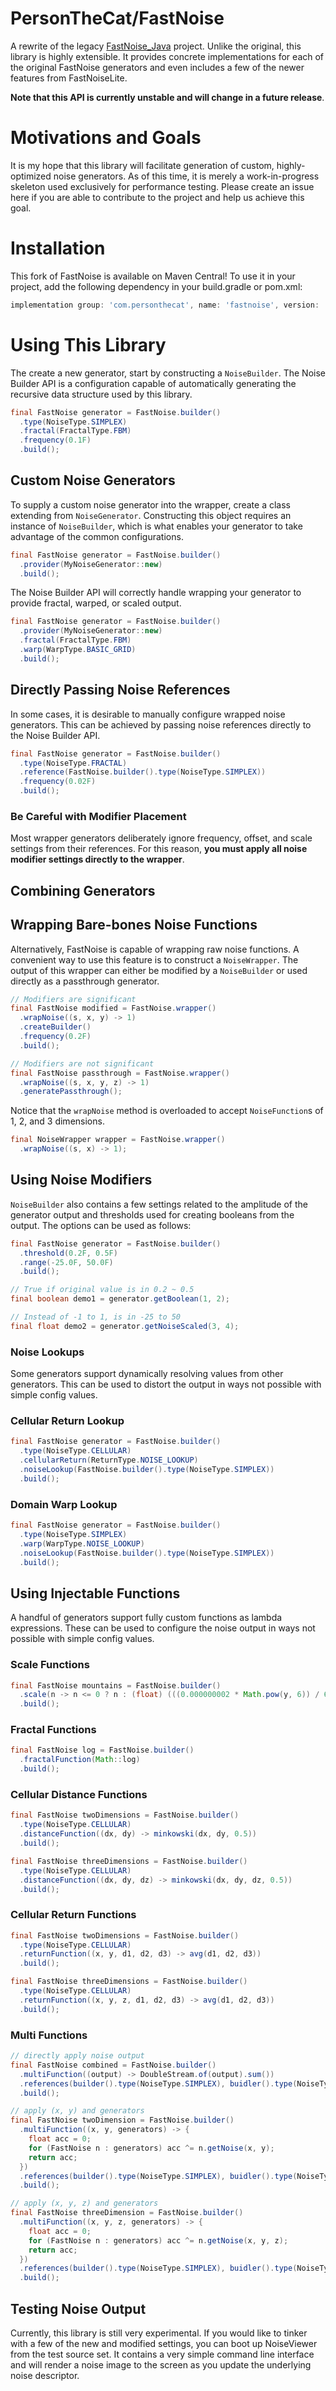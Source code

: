 # PersonTheCat/FastNoise

A rewrite of the legacy [FastNoise_Java](https://github.com/Auburn/FastNoise_Java) project. Unlike the
original, this library is highly extensible. It provides concrete implementations for each of the original
FastNoise generators and even includes a few of the newer features from FastNoiseLite.

**Note that this API is currently unstable and will change in a future release**.

# Motivations and Goals

It is my hope that this library will facilitate generation of custom, highly-optimized noise generators.
As of this time, it is merely a work-in-progress skeleton used exclusively for performance testing. 
Please create an issue here if you are able to contribute to the project and help us achieve this goal.

# Installation

This fork of FastNoise is available on Maven Central! To use it in your project, add the following
dependency in your build.gradle or pom.xml:

```groovy
implementation group: 'com.personthecat', name: 'fastnoise', version: '0.10'
```

# Using This Library

The create a new generator, start by constructing a `NoiseBuilder`. The Noise Builder API is a configuration
capable of automatically generating the recursive data structure used by this library.

```java
final FastNoise generator = FastNoise.builder()
  .type(NoiseType.SIMPLEX)
  .fractal(FractalType.FBM)
  .frequency(0.1F)
  .build();
```

## Custom Noise Generators

To supply a custom noise generator into the wrapper, create a class extending from `NoiseGenerator`.
Constructing this object requires an instance of `NoiseBuilder`, which is what enables your generator
to take advantage of the common configurations.

```java
final FastNoise generator = FastNoise.builder()
  .provider(MyNoiseGenerator::new)
  .build();
```

The Noise Builder API will correctly handle wrapping your generator to provide fractal, warped, or 
scaled output.

```java
final FastNoise generator = FastNoise.builder()
  .provider(MyNoiseGenerator::new)
  .fractal(FractalType.FBM)
  .warp(WarpType.BASIC_GRID)
  .build();
```

## Directly Passing Noise References

In some cases, it is desirable to manually configure wrapped noise generators. This can be achieved by
passing noise references directly to the Noise Builder API.

```java
final FastNoise generator = FastNoise.builder()
  .type(NoiseType.FRACTAL)
  .reference(FastNoise.builder().type(NoiseType.SIMPLEX))
  .frequency(0.02F)
  .build();
```

### Be Careful with Modifier Placement

Most wrapper generators deliberately ignore frequency, offset, and scale settings from their references.
For this reason, **you must apply all noise modifier settings directly to the wrapper**.

## Combining Generators

## Wrapping Bare-bones Noise Functions

Alternatively, FastNoise is capable of wrapping raw noise functions. A convenient way to use this feature
is to construct a `NoiseWrapper`. The output of this wrapper can either be modified by a `NoiseBuilder` 
or used directly as a passthrough generator.

```java
// Modifiers are significant
final FastNoise modified = FastNoise.wrapper()
  .wrapNoise((s, x, y) -> 1)
  .createBuilder()
  .frequency(0.2F)
  .build();

// Modifiers are not significant
final FastNoise passthrough = FastNoise.wrapper()
  .wrapNoise((s, x, y, z) -> 1)
  .generatePassthrough();
```

Notice that the `wrapNoise` method is overloaded to accept `NoiseFunction`s of 1, 2, and 3 dimensions.

```java
final NoiseWrapper wrapper = FastNoise.wrapper()
  .wrapNoise((s, x) -> 1);
```

## Using Noise Modifiers

`NoiseBuilder` also contains a few settings related to the amplitude of the generator output and
thresholds used for creating booleans from the output. The options can be used as follows:

```java
final FastNoise generator = FastNoise.builder()
  .threshold(0.2F, 0.5F)
  .range(-25.0F, 50.0F)
  .build();

// True if original value is in 0.2 ~ 0.5
final boolean demo1 = generator.getBoolean(1, 2);

// Instead of -1 to 1, is in -25 to 50
final float demo2 = generator.getNoiseScaled(3, 4);
```

### Noise Lookups

Some generators support dynamically resolving values from other generators. This can be used to 
distort the output in ways not possible with simple config values.

### Cellular Return Lookup

```java
final FastNoise generator = FastNoise.builder()
  .type(NoiseType.CELLULAR)
  .cellularReturn(ReturnType.NOISE_LOOKUP)
  .noiseLookup(FastNoise.builder().type(NoiseType.SIMPLEX))
  .build();
```

### Domain Warp Lookup

```java
final FastNoise generator = FastNoise.builder()
  .type(NoiseType.SIMPLEX)
  .warp(WarpType.NOISE_LOOKUP)
  .noiseLookup(FastNoise.builder().type(NoiseType.SIMPLEX))
  .build();
```

## Using Injectable Functions

A handful of generators support fully custom functions as lambda expressions. These can be used to
configure the noise output in ways not possible with simple config values.

### Scale Functions

```java
final FastNoise mountains = FastNoise.builder()
  .scale(n -> n <= 0 ? n : (float) (((0.000000002 * Math.pow(y, 6)) / 6) + (9 * Math.sqrt(y))))
  .build();
```

### Fractal Functions

```java
final FastNoise log = FastNoise.builder()
  .fractalFunction(Math::log)
  .build();
```

### Cellular Distance Functions

```java
final FastNoise twoDimensions = FastNoise.builder()
  .type(NoiseType.CELLULAR)
  .distanceFunction((dx, dy) -> minkowski(dx, dy, 0.5))
  .build();

final FastNoise threeDimensions = FastNoise.builder()
  .type(NoiseType.CELLULAR)
  .distanceFunction((dx, dy, dz) -> minkowski(dx, dy, dz, 0.5))
  .build();
```

### Cellular Return Functions

```java
final FastNoise twoDimensions = FastNoise.builder()
  .type(NoiseType.CELLULAR)
  .returnFunction((x, y, d1, d2, d3) -> avg(d1, d2, d3))
  .build();

final FastNoise threeDimensions = FastNoise.builder()
  .type(NoiseType.CELLULAR)
  .returnFunction((x, y, z, d1, d2, d3) -> avg(d1, d2, d3))
  .build();
```

### Multi Functions

```java
// directly apply noise output
final FastNoise combined = FastNoise.builder()
  .multiFunction((output) -> DoubleStream.of(output).sum())
  .references(builder().type(NoiseType.SIMPLEX), buidler().type(NoiseType.PERLIN))
  .build();

// apply (x, y) and generators
final FastNoise twoDimension = FastNoise.builder()
  .multiFunction((x, y, generators) -> {
    float acc = 0;
    for (FastNoise n : generators) acc ^= n.getNoise(x, y);
    return acc;
  })
  .references(builder().type(NoiseType.SIMPLEX), buidler().type(NoiseType.PERLIN))
  .build();

// apply (x, y, z) and generators
final FastNoise threeDimension = FastNoise.builder()
  .multiFunction((x, y, z, generators) -> {
    float acc = 0;
    for (FastNoise n : generators) acc ^= n.getNoise(x, y, z);
    return acc;
  })
  .references(builder().type(NoiseType.SIMPLEX), buidler().type(NoiseType.PERLIN))
  .build();
```

## Testing Noise Output

Currently, this library is still very experimental. If you would like to tinker with a few of the new
and modified settings, you can boot up NoiseViewer from the test source set. It contains a very simple
command line interface and will render a noise image to the screen as you update the underlying noise
descriptor.


